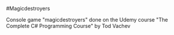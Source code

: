 #Magicdestroyers

Console game "magicdestroyers" done on the Udemy course "The Complete C# Programming Course" by Tod Vachev
